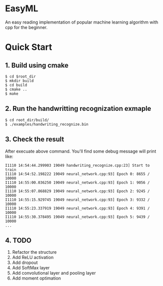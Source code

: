 # EasyML
An easy reading implementation of popular machine learning algorithm  with cpp for the beginner.

# Quick Start

## 1. Build using cmake

```
$ cd $root_dir
$ mkdir build
$ cd build
$ cmake ..
$ make

```

## 2. Run the handwritting recognization exmaple

```
$ cd root_dir/build/
$ ./examples/handwriting_recognize.bin
```

## 3. Check the result

After execuate above command. You'll find some debug message will print like:

```
I1110 14:54:44.299903 19049 handwriting_recognize.cpp:23] Start to train
I1110 14:54:52.198222 19049 neural_network.cpp:93] Epoch 0: 8655 / 10000
I1110 14:55:00.036250 19049 neural_network.cpp:93] Epoch 1: 9056 / 10000
I1110 14:55:07.868829 19049 neural_network.cpp:93] Epoch 2: 9245 / 10000
I1110 14:55:15.929745 19049 neural_network.cpp:93] Epoch 3: 9332 / 10000
I1110 14:55:23.337919 19049 neural_network.cpp:93] Epoch 4: 9391 / 10000
I1110 14:55:30.378495 19049 neural_network.cpp:93] Epoch 5: 9439 / 10000
...
```


## 4. TODO

1. Refactor the structure
2. Add ReLU activation
3. Add dropout
4. Add SoftMax layer
5. Add convolutional layer and pooling layer
6. Add moment optimation
